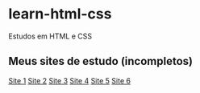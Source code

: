 # learn-html-css
 Estudos em HTML e CSS

<h2> Meus sites de estudo (incompletos) </h2>
<a href="https:// jsamwell.github.io/learn-html-css/sites/site1/">Site 1</a>
<a href="https://jsamwell.github.io/learn-html-css/sites/site2/">Site 2</a>
<a href="https://jsamwell.github.io/learn-html-css/sites/site3/">Site 3</a>
<a href="https://jsamwell.github.io/learn-html-css/sites/site4/">Site 4</a>
<a href="https://jsamwell.github.io/learn-html-css/sites/site5/">Site 5</a>
<a href="https://jsamwell.github.io/learn-html-css/sites/site6/">Site 6</a>